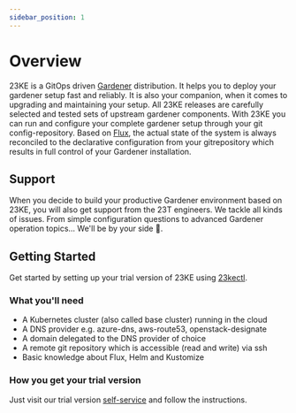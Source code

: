```yaml
---
sidebar_position: 1
---
```


# Overview

23KE is a GitOps driven [Gardener](https://gardener.cloud/) distribution. It helps you to deploy your gardener setup fast and reliably. It is also your companion, when it comes to upgrading and maintaining your setup. All 23KE releases are carefully selected and tested sets of upstream gardener components. With 23KE you can run and configure your complete gardener setup through your git config-repository. Based on [Flux](https://fluxcd.io/), the actual state of the system is always reconciled to the declarative configuration from your gitrepository which results in full control of your Gardener installation.

## Support

When you decide to build your productive Gardener environment based on 23KE, you will also get support from the 23T engineers. We tackle all kinds of issues. From simple configuration questions to advanced Gardener operation topics... We'll be by your side 🙂.

## Getting Started

Get started by setting up your trial version of 23KE using [23kectl](https://github.com/23technologies/23kectl).

### What you'll need

- A Kubernetes cluster (also called base cluster) running in the cloud
- A DNS provider e.g. azure-dns, aws-route53, openstack-designate
- A domain delegated to the DNS provider of choice
- A remote git repository which is accessible (read and write) via ssh
- Basic knowledge about Flux, Helm and Kustomize

### How you get your trial version

Just visit our trial version [self-service](https://self-service.ingress.23ke-releases.23t-prod.okeanos.dev/trial/request) and follow the instructions.

